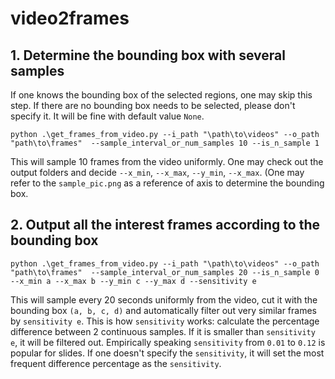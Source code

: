 # video2frames


## 1. Determine the bounding box with several samples

If one knows the bounding box of the selected regions, one may skip this step. If there are no bounding box needs to be selected, please don't specify it. It will be fine with default value ``None``. 

``python .\get_frames_from_video.py --i_path "\path\to\videos" --o_path "path\to\frames"  --sample_interval_or_num_samples 10 --is_n_sample 1 ``


This will sample 10 frames from the video uniformly. One may check out the output folders and decide ``--x_min``, ``--x_max``, ``--y_min``, ``--x_max``. (One may refer to the ``sample_pic.png`` as a reference of axis to determine the bounding box.


## 2. Output all the interest frames according to the bounding box

``python .\get_frames_from_video.py --i_path "\path\to\videos" --o_path "path\to\frames"  --sample_interval_or_num_samples 20 --is_n_sample 0 --x_min a --x_max b --y_min c --y_max d --sensitivity e``


This will sample every 20 seconds uniformly from the video, cut it with the bounding box ``(a, b, c, d)`` and automatically filter out very similar frames by ``sensitivity e``. This is how ``sensitivity`` works: calculate the percentage difference between 2 continuous samples. If it is smaller than ``sensitivity e``, it will be filtered out. Empirically speaking ``sensitivity`` from ``0.01`` to ``0.12`` is popular for slides. If one doesn't specify the ``sensitivity``, it will set the most frequent difference percentage as the ``sensitivity``.
